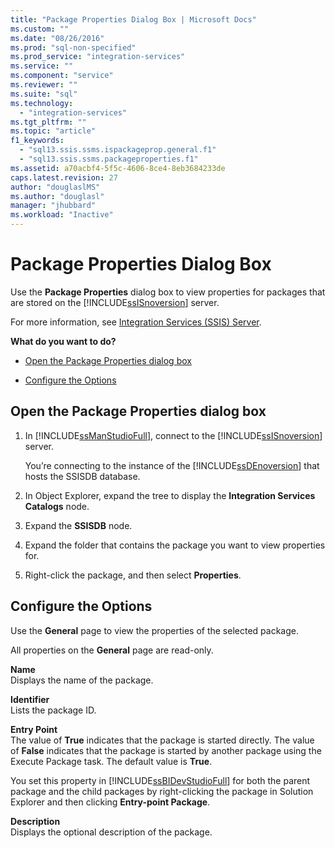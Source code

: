 ```yaml
---
title: "Package Properties Dialog Box | Microsoft Docs"
ms.custom: ""
ms.date: "08/26/2016"
ms.prod: "sql-non-specified"
ms.prod_service: "integration-services"
ms.service: ""
ms.component: "service"
ms.reviewer: ""
ms.suite: "sql"
ms.technology: 
  - "integration-services"
ms.tgt_pltfrm: ""
ms.topic: "article"
f1_keywords: 
  - "sql13.ssis.ssms.ispackageprop.general.f1"
  - "sql13.ssis.ssms.packageproperties.f1"
ms.assetid: a70acbf4-5f5c-4606-8ce4-8eb3684233de
caps.latest.revision: 27
author: "douglaslMS"
ms.author: "douglasl"
manager: "jhubbard"
ms.workload: "Inactive"
---
```

# Package Properties Dialog Box
  Use the **Package Properties** dialog box to view properties for packages that are stored on the [!INCLUDE[ssISnoversion](../../includes/ssisnoversion-md.md)] server.  
  
 For more information, see [Integration Services &#40;SSIS&#41; Server](../integration-services-ssis-packages.md).  
  
 **What do you want to do?**  
  
-   [Open the Package Properties dialog box](#open_dialog)  
  
-   [Configure the Options](#options)  
  
##  <a name="open_dialog"></a> Open the Package Properties dialog box  
  
1.  In [!INCLUDE[ssManStudioFull](../../includes/ssmanstudiofull-md.md)], connect to the [!INCLUDE[ssISnoversion](../../includes/ssisnoversion-md.md)] server.  
  
     You’re connecting to the instance of the [!INCLUDE[ssDEnoversion](../../includes/ssdenoversion-md.md)] that hosts the SSISDB database.  
  
2.  In Object Explorer, expand the tree to display the **Integration Services Catalogs** node.  
  
3.  Expand the **SSISDB** node.  
  
4.  Expand the folder that contains the package you want to view properties for.  
  
5.  Right-click the package, and then select **Properties**.  
  
##  <a name="options"></a> Configure the Options  
 Use the **General** page to view the properties of the selected package.  
  
 All properties on the **General** page are read-only.  
  
 **Name**  
 Displays the name of the package.  
  
 **Identifier**  
 Lists the package ID.  
  
 **Entry Point**  
 The value of **True** indicates that the package is started directly. The value of **False** indicates that the package is started by another package using the Execute Package task. The default value is **True**.  
  
 You set this property in [!INCLUDE[ssBIDevStudioFull](../../includes/ssbidevstudiofull-md.md)] for both the parent package and the child packages by right-clicking the package in Solution Explorer and then clicking **Entry-point Package**.  
  
 **Description**  
 Displays the optional description of the package.  
  
  
